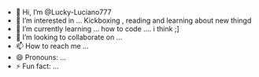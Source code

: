 - 👋 Hi, I’m @Lucky-Luciano777
- 👀 I’m interested in ... Kickboxing , reading and learning about new thingd
- 🌱 I’m currently learning ... how to code .... i think ;]
- 💞️ I’m looking to collaborate on ... 
- 📫 How to reach me ...
- 😄 Pronouns: ...
- ⚡ Fun fact: ...

<!---
Lucky-Luciano777/Lucky-Luciano777 is a ✨ special ✨ repository because its `README.md` (this file) appears on your GitHub profile.
You can click the Preview link to take a look at your changes.
--->
